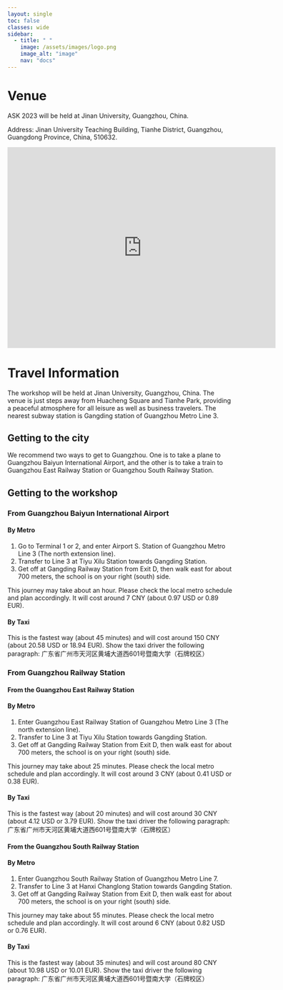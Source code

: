 ```yaml
---
layout: single
toc: false
classes: wide
sidebar:  
  - title: " "   
    image: /assets/images/logo.png
    image_alt: "image"
    nav: "docs"
---
```


# Venue
ASK 2023 will be held at Jinan University, Guangzhou, China.

Address: Jinan University Teaching Building, Tianhe District, Guangzhou, Guangdong Province, China, 510632.
<iframe src="https://www.google.com/maps/embed?pb=!1m18!1m12!1m3!1d14676.612710252562!2d113.32928841517109!3d23.128075662574126!2m3!1f0!2f0!3f0!3m2!1i1024!2i768!4f13.1!3m3!1m2!1s0x3402ffb26425db7f%3A0x84267ce375ce149d!2sJinan%20University!5e0!3m2!1sen!2ssg!4v1690263291313!5m2!1sen!2ssg" width="600" height="450" style="border:0;" allowfullscreen="" loading="lazy" referrerpolicy="no-referrer-when-downgrade"></iframe>

# Travel Information
The workshop will be held at Jinan University, Guangzhou, China. The venue is just steps away from Huacheng Square and Tianhe Park, providing a peaceful atmosphere for all leisure as well as business travelers. The nearest subway station is Gangding station of Guangzhou Metro Line 3.

## Getting to the city
We recommend two ways to get to Guangzhou. One is to take a plane to Guangzhou Baiyun International Airport, and the other is to take a train to Guangzhou East Railway Station or Guangzhou South Railway Station.

## Getting to the workshop
### From Guangzhou Baiyun International Airport
#### By Metro
1. Go to Terminal 1 or 2, and enter Airport S. Station of Guangzhou Metro Line 3 (The north extension line).
2. Transfer to Line 3 at Tiyu Xilu Station towards Gangding Station.
3. Get off at Gangding Railway Station from Exit D, then walk east for about 700 meters, the school is on your right (south) side.

This journey may take about an hour. Please check the local metro schedule and plan accordingly. It will cost around 7 CNY (about 0.97 USD or 0.89 EUR).
#### By Taxi
This is the fastest way (about 45 minutes) and will cost around 150 CNY (about 20.58 USD or 18.94 EUR). Show the taxi driver the following paragraph: 广东省广州市天河区黄埔大道西601号暨南大学（石牌校区）
### From Guangzhou Railway Station
#### From the Guangzhou East Railway Station
#### By Metro
1. Enter Guangzhou East Railway Station of Guangzhou Metro Line 3 (The north extension line).
2. Transfer to Line 3 at Tiyu Xilu Station towards Gangding Station.
3. Get off at Gangding Railway Station from Exit D, then walk east for about 700 meters, the school is on your right (south) side.

This journey may take about 25 minutes. Please check the local metro schedule and plan accordingly. It will cost around 3 CNY (about 0.41 USD or 0.38 EUR).
#### By Taxi
This is the fastest way (about 20 minutes) and will cost around 30 CNY (about 4.12 USD or 3.79 EUR). Show the taxi driver the following paragraph: 广东省广州市天河区黄埔大道西601号暨南大学（石牌校区）
#### From the Guangzhou South Railway Station
#### By Metro
1. Enter Guangzhou South Railway Station of Guangzhou Metro Line 7.
2. Transfer to Line 3 at Hanxi Changlong Station towards Gangding Station.
3. Get off at Gangding Railway Station from Exit D, then walk east for about 700 meters, the school is on your right (south) side.

This journey may take about 55 minutes. Please check the local metro schedule and plan accordingly. It will cost around 6 CNY (about 0.82 USD or 0.76 EUR).
#### By Taxi
This is the fastest way (about 35 minutes) and will cost around 80 CNY (about 10.98 USD or 10.01 EUR). Show the taxi driver the following paragraph: 广东省广州市天河区黄埔大道西601号暨南大学（石牌校区）
<!--![Getting to Hyogo University](http://www.hyogo-dai.ac.jp/en/about/img/Access_img_01.png) -->

